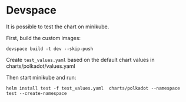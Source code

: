 # Devspace

It is possible to test the chart on minikube.

First, build the custom images:

```
devspace build -t dev --skip-push
```

Create `test_values.yaml` based on the default chart values in charts/polkadot/values.yaml

Then start minikube and run:

```
helm install test -f test_values.yaml  charts/polkadot --namespace test --create-namespace
```
